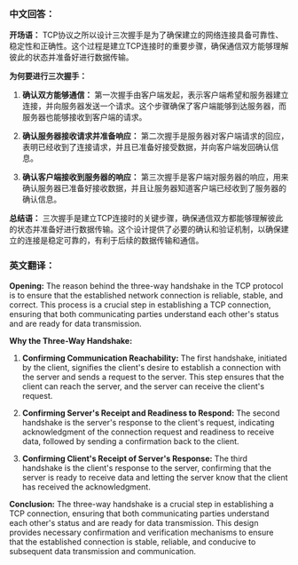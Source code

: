 ### 中文回答：

**开场语：**
TCP协议之所以设计三次握手是为了确保建立的网络连接具备可靠性、稳定性和正确性。这个过程是建立TCP连接时的重要步骤，确保通信双方能够理解彼此的状态并准备好进行数据传输。

**为何要进行三次握手：**

1. **确认双方能够通信：** 第一次握手由客户端发起，表示客户端希望和服务器建立连接，并向服务器发送一个请求。这个步骤确保了客户端能够到达服务器，而服务器也能够接收到客户端的请求。

2. **确认服务器接收请求并准备响应：** 第二次握手是服务器对客户端请求的回应，表明已经收到了连接请求，并且已准备好接受数据，并向客户端发回确认信息。

3. **确认客户端接收到服务器的响应：** 第三次握手是客户端对服务器的响应，用来确认服务器已准备好接收数据，并且让服务器知道客户端已经收到了服务器的确认信息。

**总结语：**
三次握手是建立TCP连接时的关键步骤，确保通信双方都能够理解彼此的状态并准备好进行数据传输。这个设计提供了必要的确认和验证机制，以确保建立的连接是稳定可靠的，有利于后续的数据传输和通信。

### 英文翻译：

**Opening:**
The reason behind the three-way handshake in the TCP protocol is to ensure that the established network connection is reliable, stable, and correct. This process is a crucial step in establishing a TCP connection, ensuring that both communicating parties understand each other's status and are ready for data transmission.

**Why the Three-Way Handshake:**

1. **Confirming Communication Reachability:** The first handshake, initiated by the client, signifies the client's desire to establish a connection with the server and sends a request to the server. This step ensures that the client can reach the server, and the server can receive the client's request.

2. **Confirming Server's Receipt and Readiness to Respond:** The second handshake is the server's response to the client's request, indicating acknowledgment of the connection request and readiness to receive data, followed by sending a confirmation back to the client.

3. **Confirming Client's Receipt of Server's Response:** The third handshake is the client's response to the server, confirming that the server is ready to receive data and letting the server know that the client has received the acknowledgment.

**Conclusion:**
The three-way handshake is a crucial step in establishing a TCP connection, ensuring that both communicating parties understand each other's status and are ready for data transmission. This design provides necessary confirmation and verification mechanisms to ensure that the established connection is stable, reliable, and conducive to subsequent data transmission and communication.